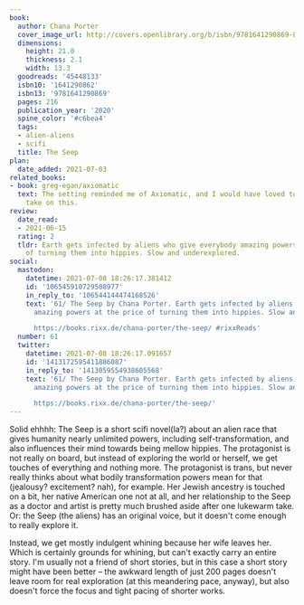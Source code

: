 ```yaml
---
book:
  author: Chana Porter
  cover_image_url: http://covers.openlibrary.org/b/isbn/9781641290869-L.jpg
  dimensions:
    height: 21.0
    thickness: 2.1
    width: 13.3
  goodreads: '45448133'
  isbn10: '1641290862'
  isbn13: '9781641290869'
  pages: 216
  publication_year: '2020'
  spine_color: '#c6bea4'
  tags:
  - alien-aliens
  - scifi
  title: The Seep
plan:
  date_added: 2021-07-03
related_books:
- book: greg-egan/axiomatic
  text: The setting reminded me of Axiomatic, and I would have loved to see Egan's
    take on this.
review:
  date_read:
  - 2021-06-15
  rating: 2
  tldr: Earth gets infected by aliens who give everybody amazing powers at the price
    of turning them into hippies. Slow and underexplored.
social:
  mastodon:
    datetime: 2021-07-08 18:26:17.381412
    id: '106545910729508977'
    in_reply_to: '106544144474168526'
    text: '61/ The Seep by Chana Porter. Earth gets infected by aliens who give everybody
      amazing powers at the price of turning them into hippies. Slow and underexplored.

      https://books.rixx.de/chana-porter/the-seep/ #rixxReads'
  number: 61
  twitter:
    datetime: 2021-07-08 18:26:17.091657
    id: '1413172595411886087'
    in_reply_to: '1413059554938605568'
    text: '61/ The Seep by Chana Porter. Earth gets infected by aliens who give everybody
      amazing powers at the price of turning them into hippies. Slow and underexplored.

      https://books.rixx.de/chana-porter/the-seep/'
---
```


Solid ehhhh: The Seep is a short scifi novel(la?) about an alien race that gives humanity nearly unlimited powers,
including self-transformation, and also influences their mind towards being mellow hippies. The protagonist is not
really on board, but instead of exploring the world or herself, we get touches of everything and nothing more. The
protagonist is trans, but never really thinks about what bodily transformation powers mean for that (jealousy?
excitement? nah), for example. Her Jewish ancestry is touched on a bit, her native American one not at all, and her
relationship to the Seep as a doctor and artist is pretty much brushed aside after one lukewarm take. Or: the Seep (the
aliens) has an original voice, but it doesn't come enough to really explore it.

Instead, we get mostly indulgent whining because her wife leaves her. Which is certainly grounds for whining, but can't
exactly carry an entire story. I'm usually not a friend of short stories, but in this case a short story might have been
better – the awkward length of just 200 pages doesn't leave room for real exploration (at this meandering pace, anyway),
but also doesn't force the focus and tight pacing of shorter works.
